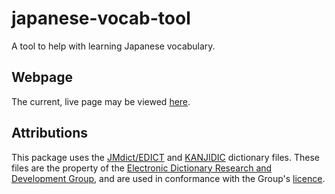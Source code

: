 # japanese-vocab-tool
A tool to help with learning Japanese vocabulary.

## Webpage
The current, live page may be viewed [here](https://kazeraniman.github.io/japanese-vocab-tool/).

## Attributions
This package uses the [JMdict/EDICT](http://www.edrdg.org/wiki/index.php/JMdict-EDICT_Dictionary_Project) and [KANJIDIC](http://www.edrdg.org/wiki/index.php/KANJIDIC_Project) dictionary files. These files are the property of the [Electronic Dictionary Research and Development Group](http://www.edrdg.org/), and are used in conformance with the Group's [licence](http://www.edrdg.org/edrdg/licence.html).
